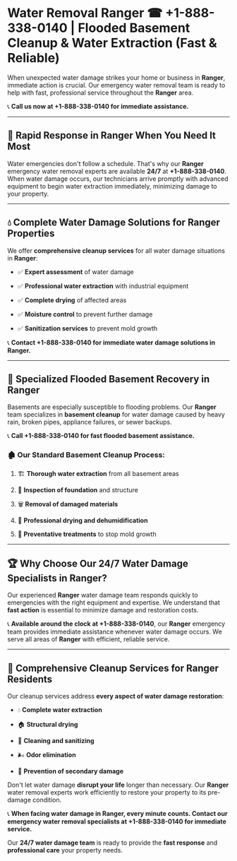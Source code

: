 # Water Removal Ranger ☎ +1-888-338-0140 | Flooded Basement Cleanup & Water Extraction (Fast & Reliable)

When unexpected water damage strikes your home or business in **Ranger**, immediate action is crucial. Our emergency water removal team is ready to help with fast, professional service throughout the **Ranger** area. 

📞 **Call us now at +1-888-338-0140 for immediate assistance.**
---
## 🚀 Rapid Response in Ranger When You Need It Most
Water emergencies don't follow a schedule. That's why our **Ranger** emergency water removal experts are available **24/7** at **+1-888-338-0140**. When water damage occurs, our technicians arrive promptly with advanced equipment to begin water extraction immediately, minimizing damage to your property.
---
## 💧 Complete Water Damage Solutions for Ranger Properties
We offer **comprehensive cleanup services** for all water damage situations in **Ranger**:
- ✅ **Expert assessment** of water damage  
- ✅ **Professional water extraction** with industrial equipment  
- ✅ **Complete drying** of affected areas  
- ✅ **Moisture control** to prevent further damage  
- ✅ **Sanitization services** to prevent mold growth  
📞 **Contact +1-888-338-0140 for immediate water damage solutions in Ranger.**
---
## 🌊 Specialized Flooded Basement Recovery in Ranger
Basements are especially susceptible to flooding problems. Our **Ranger** team specializes in **basement cleanup** for water damage caused by heavy rain, broken pipes, appliance failures, or sewer backups. 
📞 **Call +1-888-338-0140 for fast flooded basement assistance.**
### 🏚️ Our Standard Basement Cleanup Process:
1. 🏗️ **Thorough water extraction** from all basement areas  
2. 🔎 **Inspection of foundation** and structure  
3. 🗑️ **Removal of damaged materials**  
4. 💨 **Professional drying and dehumidification**  
5. 🚫 **Preventative treatments** to stop mold growth  
---
## 🏆 Why Choose Our 24/7 Water Damage Specialists in Ranger?
Our experienced **Ranger** water damage team responds quickly to emergencies with the right equipment and expertise. We understand that **fast action** is essential to minimize damage and restoration costs.
📞 **Available around the clock at +1-888-338-0140**, our **Ranger** emergency team provides immediate assistance whenever water damage occurs. We serve all areas of **Ranger** with efficient, reliable service.
---
## 🧹 Comprehensive Cleanup Services for Ranger Residents
Our cleanup services address **every aspect of water damage restoration**:
- 💧 **Complete water extraction**  
- 🏠 **Structural drying**  
- 🧼 **Cleaning and sanitizing**  
- 🌬️ **Odor elimination**  
- 🚫 **Prevention of secondary damage**  
Don't let water damage **disrupt your life** longer than necessary. Our **Ranger** water removal experts work efficiently to restore your property to its pre-damage condition.
📞 **When facing water damage in Ranger, every minute counts. Contact our emergency water removal specialists at +1-888-338-0140 for immediate service.**
Our **24/7 water damage team** is ready to provide the **fast response** and **professional care** your property needs.

